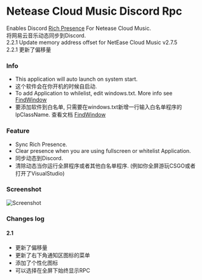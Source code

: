 # Netease Cloud Music Discord Rpc  
  
  
Enables Discord [Rich Presence](https://discordapp.com/rich-presence) For Netease Cloud Music.  
将网易云音乐动态同步到Discord.  
2.2.1 Update memory address offset for NetEase Cloud Music v2.7.5  
2.2.1 更新了偏移量
  
  
  
### Info
* This application will auto launch on system start.
* 这个软件会在你开机的时候自启动.  
* To add Application to whilelist, edit windows.txt. More info see [FindWindow](https://msdn.microsoft.com/en-us/library/windows/desktop/ms633499(v=vs.85).aspx)
* 要添加软件到白名单, 只需要在windows.txt新增一行输入白名单程序的lpClassName. 查看文档 [FindWindow](https://msdn.microsoft.com/en-us/library/windows/desktop/ms633499(v=vs.85).aspx)
  
  
  
### Feature
* Sync Rich Presence.
* Clear presence when you are using fullscreen or whitelist Application.
* 同步动态到Discord.
* 清除动态当你运行全屏程序或者其他白名单程序. (例如你全屏游玩CSGO或者打开了VisualStudio)
  
  
  
### Screenshot
![Screenshot](https://img.kxnrl.com/ugc/6929F80BC24B7D4388C852F8FBC3B870CE6E0C63)
  
  
  
### Changes log
#### 2.1
- 更新了偏移量
- 更新了右下角通知区图标的菜单
- 添加了个性化图标
- 可以选择在全屏下始终显示RPC
